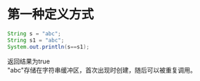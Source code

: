 # 第一种定义方式
```java
String s = "abc";
String s1 = "abc";		
System.out.println(s==s1);
```
返回结果为true  
"abc"存储在字符串缓冲区，首次出现时创建，随后可以被重复调用。
